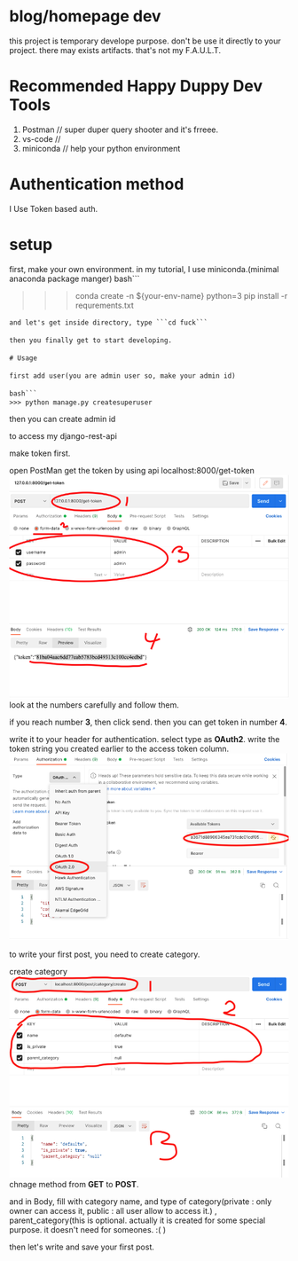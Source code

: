 # blog/homepage dev

this project is temporary develope purpose.
don't be use it directly to your project. there may exists artifacts.
that's not my F.A.U.L.T.



# Recommended Happy Duppy Dev Tools
1. Postman // super duper query shooter and it's frreee.
2. vs-code // 
3. miniconda // help your python environment



# Authentication method
I Use Token based auth.



# setup
first, make your own environment. in my tutorial, I use miniconda.(minimal anaconda package manger)
bash```
>>> conda create -n ${your-env-name} python=3
>>> pip install -r requrements.txt
```
and let's get inside directory, type ```cd fuck```

then you finally get to start developing.

# Usage

first add user(you are admin user so, make your admin id)

bash```
>>> python manage.py createsuperuser
```
then you can create admin id

to access my django-rest-api 

make token first.

open PostMan 
get the token by using api localhost:8000/get-token
![](./img/get-token.png)
look at the numbers carefully and follow them.

if you reach number __3__, then click send. then you can get token in number __4__.


write it to your header for authentication. 
select type as __OAuth2__.
write the token string you created earlier to the access token column.
![](./img/use-token.png)


to write your first post,
you need to create category.

create category
![](./img/create-category.png)
chnage method from __GET__ to __POST__.

and in Body, fill with category name, and type of category(private : only owner can access it, public : all user allow to access it.)
, parent_category(this is optional. actually it is created for some special purpose. it doesn't need for someones. :( )



then let's write and save your first post.




